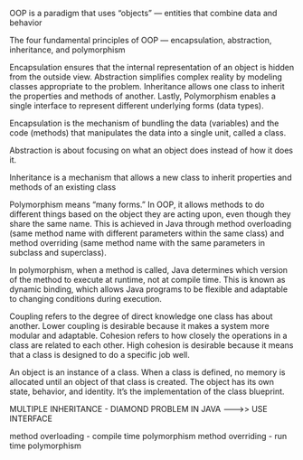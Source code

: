 OOP is a paradigm that uses “objects” — entities that combine data and behavior

The four fundamental principles of OOP — encapsulation, abstraction, inheritance, and polymorphism

Encapsulation ensures that the internal representation of an object is hidden from the outside view. Abstraction simplifies complex reality by modeling classes appropriate to the problem. Inheritance allows one class to inherit the properties and methods of another. Lastly, Polymorphism enables a single interface to represent different underlying forms (data types).

Encapsulation is the mechanism of bundling the data (variables) and the code (methods) that manipulates the data into a single unit, called a class. 

Abstraction is about focusing on what an object does instead of how it does it. 

Inheritance is a mechanism that allows a new class to inherit properties and methods of an existing class

Polymorphism means “many forms.” In OOP, it allows methods to do different things based on the object they are acting upon, even though they share the same name. This is achieved in Java through method overloading (same method name with different parameters within the same class) and method overriding (same method name with the same parameters in subclass and superclass).

In polymorphism, when a method is called, Java determines which version of the method to execute at runtime, not at compile time. This is known as dynamic binding, which allows Java programs to be flexible and adaptable to changing conditions during execution.

Coupling refers to the degree of direct knowledge one class has about another. Lower coupling is desirable because it makes a system more modular and adaptable. Cohesion refers to how closely the operations in a class are related to each other. High cohesion is desirable because it means that a class is designed to do a specific job well.

An object is an instance of a class. When a class is defined, no memory is allocated until an object of that class is created. The object has its own state, behavior, and identity. It’s the implementation of the class blueprint.

MULTIPLE INHERITANCE - DIAMOND PROBLEM IN JAVA --->> USE INTERFACE

method overloading - compile time polymorphism
method overriding - run time polymorphism

